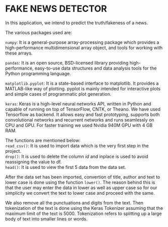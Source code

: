 
# FAKE NEWS DETECTOR
In this application, we intend to predict the truth/fakeness of a news.

The various packages used are:

`numpy`: It is a general-purpose array-processing package which provides a high-performance multidimensional array object, and tools for working with these arrays.

`pandas`: It is an open source, BSD-licensed library providing high-performance, easy-to-use data structures and data analysis tools for the Python programming language.

`matplotlib.pyplot`: It is a state-based interface to matplotlib. It provides a MATLAB-like way of plotting. pyplot is mainly intended for interactive plots and simple cases of programmatic plot generation.

`keras`: Keras is a high-level neural networks API, written in Python and capable of running on top of TensorFlow, CNTK, or Theano. We have used Tensorflow as backend. 
It allows easy and fast prototyping, supports both convolutional networks and recurrent networks and runs seamlessly on CPU and GPU. For faster training we used Nvidia 940M GPU with 4 GB RAM. 

The functions are mentioned below: </br>
`read_csv()`: It is used to import data which is the very first step in the project. </br>
`drop()`: It is used to delete the column *id* and inplace is used to avoid reassigning the value to df. </br>
`head()`: It is used to view the first 5 data from the data set.

After the data set has been imported, convertion of title, author and text to lower case is done using the function `lower()`. The reason behind this is that the user may enter the data in lower as well as upper case so for our simplicity we convert the text to lower case and proceed with the same.


We also remove all the punctuations and digits from the text.
Then tokenization of the text is done using the Keras Tokenizer assuming that the maximum limit of the text is 5000. Tokenization refers to splitting up a large body of text into smaller lines or words.  

